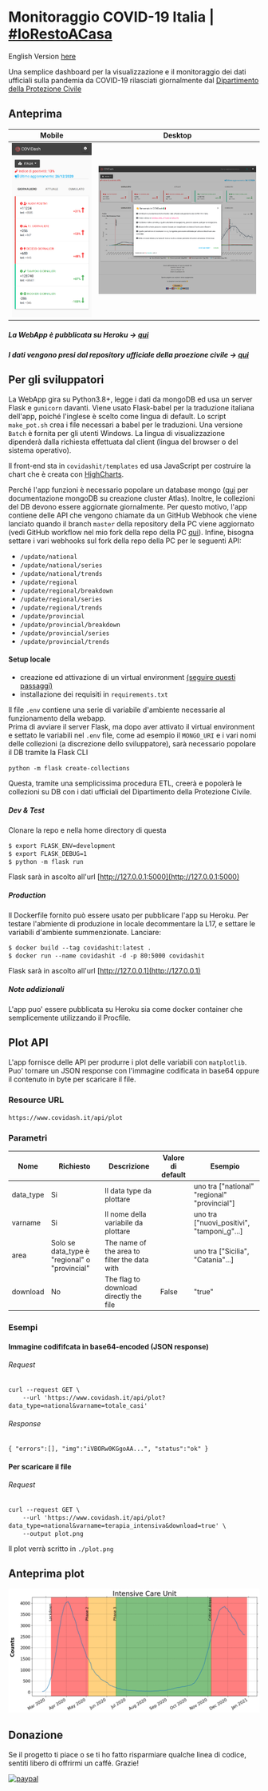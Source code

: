 # Monitoraggio COVID-19 Italia | [\#IoRestoACasa](https://twitter.com/hashtag/iorestoacasa)
English Version [here](https://github.com/fabriziomiano/covidashit/blob/main/README.md)

Una semplice dashboard per la visualizzazione e il monitoraggio dei dati ufficiali sulla pandemia da COVID-19 rilasciati giornalmente dal [Dipartimento della Protezione Civile](https://github.com/pcm-dpc) 

## Anteprima
Mobile          |  Desktop
:-------------------------:|:-------------------------:
![alt_text](https://raw.githubusercontent.com/fabriziomiano/covidashit/main/previews/mobile_it.png) |  ![alt_text](https://raw.githubusercontent.com/fabriziomiano/covidashit/main/previews/preview_it.png)

##### La WebApp è pubblicata su Heroku &#8594; [qui](https://www/covidash.it)

##### I dati vengono presi dal repository ufficiale della proezione civile &#8594; [qui](https://github.com/pcm-dpc/COVID-19/blob/master/dati-json/dpc-covid19-ita-andamento-nazionale.json)

## Per gli sviluppatori
La WebApp gira su Python3.8+, legge i dati da mongoDB ed usa un server 
Flask e `gunicorn` davanti.
Viene usato Flask-babel per la traduzione italiana dell'app, poiché l'inglese è scelto come lingua di default. 
Lo script `make_pot.sh` crea i file necessari a babel per le traduzioni.
Una versione `Batch` è fornita per gli utenti Windows. 
La lingua di visualizzazione dipenderà dalla richiesta effettuata dal client (lingua del browser o del sistema operativo).

Il front-end sta in `covidashit/templates` ed usa JavaScript per costruire la chart che è 
creata con [HighCharts](https://www.highcharts.com/). 

Perché l'app funzioni è necessario popolare un database mongo 
([qui](https://docs.atlas.mongodb.com/tutorial/create-new-cluster) per documentazione mongoDB su creazione cluster Atlas).
Inoltre, le collezioni del DB devono essere aggiornate giornalmente. Per questo motivo, l'app contiene delle API che vengono chiamate da un GitHub Webhook che viene lanciato quando il branch `master` della repository della PC viene aggiornato (vedi GitHub workflow nel mio fork della repo della PC [qui](https://github.com/fabriziomiano/COVID-19/blob/master/.github/workflows/merge-upstream.yml)).
Infine, bisogna settare i vari webhooks sul fork della repo della PC per le seguenti API: 

 * `/update/national`
 * `/update/national/series`
 * `/update/national/trends`
 * `/update/regional`
 * `/update/regional/breakdown`
 * `/update/regional/series`
 * `/update/regional/trends`
 * `/update/provincial`
 * `/update/provincial/breakdown`
 * `/update/provincial/series`
 * `/update/provincial/trends`

#### Setup locale
* creazione ed attivazione di un virtual environment [(seguire questi passaggi)](https://packaging.python.org/guides/installing-using-pip-and-virtual-environments/)
* installazione dei requisiti in `requirements.txt`

Il file `.env` contiene una serie di variabile d'ambiente necessarie al funzionamento della webapp.  
Prima di avviare il server Flask, ma dopo aver attivato il virtual environment e settato le variabili nel 
`.env` file, come ad esempio il `MONGO_URI` e i vari nomi delle collezioni (a discrezione dello sviluppatore), 
sarà necessario popolare il DB tramite la Flask CLI 

`python -m flask create-collections`

Questa, tramite una semplicissima procedura ETL, creerà e popolerà le collezioni su DB 
con i dati ufficiali del Dipartimento della Protezione Civile.

##### Dev & Test
Clonare la repo e nella home directory di questa
```
$ export FLASK_ENV=development
$ export FLASK_DEBUG=1
$ python -m flask run
```

Flask sarà in ascolto all'url [http://127.0.0.1:5000](http://127.0.0.1:5000)

##### Production
Il Dockerfile fornito può essere usato per pubblicare l'app su Heroku.
Per testare l'abmiente di produzione in locale decommentare la L17, e 
 settare le variabili d'ambiente summenzionate. Lanciare:
```
$ docker build --tag covidashit:latest . 
$ docker run --name covidashit -d -p 80:5000 covidashit
```
Flask sarà in ascolto all'url [http://127.0.0.1](http://127.0.0.1) 

##### Note addizionali
L'app puo' essere pubblicata su Heroku sia come docker container che semplicemente utilizzando il Procfile.


## Plot API
L'app fornisce delle API per produrre i plot delle variabili con `matplotlib`.
Puo' tornare un JSON response con l'immagine codificata in base64 oppure il 
contenuto in byte per scaricare il file.

### Resource URL 
`https://www.covidash.it/api/plot`

### Parametri
| Nome      | Richiesto                                        | Descrizione                                  | Valore di default | Esempio                                  |
|-----------|-------------------------------------------------|----------------------------------------------|---------------|------------------------------------------|
| data_type | Si                                             | Il data type da plottare                        |               | uno tra ["national" "regional" "provincial"] |
| varname   | Si                                             | Il nome della variabile da plottare             |               | uno tra ["nuovi_positivi", "tamponi_g"...]    |
| area      | Solo se data_type è "regional" o "provincial" | The name of the area to filter the data with |               | uno tra ["Sicilia", "Catania"...]                  |
| download  | No                                              | The flag to download directly the file       | False         | "true"                                   |

### Esempi

#### Immagine codififcata in base64-encoded (JSON response)
###### Request
```
curl --request GET \
    --url 'https://www.covidash.it/api/plot?data_type=national&varname=totale_casi'
```

###### Response
`{
    "errors":[],
    "img":"iVBORw0KGgoAA...",
    "status":"ok"
}`

#### Per scaricare il file 
###### Request 
```
curl --request GET \
    --url 'https://www.covidash.it/api/plot?data_type=national&varname=terapia_intensiva&download=true' \
    --output plot.png
```

Il plot verrà scritto in `./plot.png`

## Anteprima plot
![alt_text](https://raw.githubusercontent.com/fabriziomiano/covidashit/main/previews/plot.png) 


## Donazione
Se il progetto ti piace o se ti ho fatto risparmiare qualche linea di codice, 
sentiti libero di offrirmi un caffé. Grazie!

[![paypal](https://www.paypalobjects.com/en_US/IT/i/btn/btn_donateCC_LG.gif)](https://www.paypal.com/cgi-bin/webscr?cmd=_s-xclick&hosted_button_id=PMW6C23XTQDWG)
